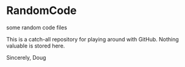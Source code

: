 # RandomCode
some random code files

This is a catch-all repository for playing around with GitHub.
Nothing valuable is stored here.

Sincerely,
Doug